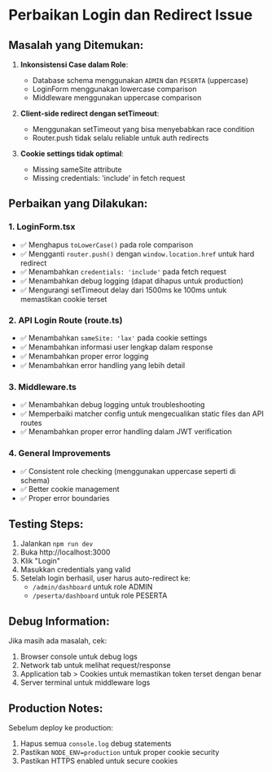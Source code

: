 # Perbaikan Login dan Redirect Issue

## Masalah yang Ditemukan:

1. **Inkonsistensi Case dalam Role**: 
   - Database schema menggunakan `ADMIN` dan `PESERTA` (uppercase)
   - LoginForm menggunakan lowercase comparison
   - Middleware menggunakan uppercase comparison

2. **Client-side redirect dengan setTimeout**:
   - Menggunakan setTimeout yang bisa menyebabkan race condition
   - Router.push tidak selalu reliable untuk auth redirects

3. **Cookie settings tidak optimal**:
   - Missing sameSite attribute
   - Missing credentials: 'include' in fetch request

## Perbaikan yang Dilakukan:

### 1. LoginForm.tsx
- ✅ Menghapus `toLowerCase()` pada role comparison
- ✅ Mengganti `router.push()` dengan `window.location.href` untuk hard redirect
- ✅ Menambahkan `credentials: 'include'` pada fetch request
- ✅ Menambahkan debug logging (dapat dihapus untuk production)
- ✅ Mengurangi setTimeout delay dari 1500ms ke 100ms untuk memastikan cookie terset

### 2. API Login Route (route.ts)
- ✅ Menambahkan `sameSite: 'lax'` pada cookie settings
- ✅ Menambahkan informasi user lengkap dalam response
- ✅ Menambahkan proper error logging
- ✅ Menambahkan error handling yang lebih detail

### 3. Middleware.ts
- ✅ Menambahkan debug logging untuk troubleshooting
- ✅ Memperbaiki matcher config untuk mengecualikan static files dan API routes
- ✅ Menambahkan proper error handling dalam JWT verification

### 4. General Improvements
- ✅ Consistent role checking (menggunakan uppercase seperti di schema)
- ✅ Better cookie management
- ✅ Proper error boundaries

## Testing Steps:

1. Jalankan `npm run dev`
2. Buka http://localhost:3000
3. Klik "Login" 
4. Masukkan credentials yang valid
5. Setelah login berhasil, user harus auto-redirect ke:
   - `/admin/dashboard` untuk role ADMIN
   - `/peserta/dashboard` untuk role PESERTA

## Debug Information:

Jika masih ada masalah, cek:
1. Browser console untuk debug logs
2. Network tab untuk melihat request/response
3. Application tab > Cookies untuk memastikan token terset dengan benar
4. Server terminal untuk middleware logs

## Production Notes:

Sebelum deploy ke production:
1. Hapus semua `console.log` debug statements
2. Pastikan `NODE_ENV=production` untuk proper cookie security
3. Pastikan HTTPS enabled untuk secure cookies
